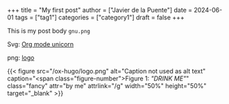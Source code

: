 +++
title = "My first post"
author = ["Javier de la Puente"]
date = 2024-06-01
tags = ["tag1"]
categories = ["category1"]
draft = false
+++

This is my post body `gnu.png`

Svg:
[Org mode unicorn](/ox-hugo/org-mode-unicorn.svg)

png:
[logo](/ox-hugo/logo.png)

{{< figure src="/ox-hugo/logo.png" alt="Caption not used as alt text" caption="<span class=\"figure-number\">Figure 1: </span>_\"DRINK ME\"_" class="fancy" attr="by me" attrlink="/g" width="50%" height="50%" target="_blank" >}}
